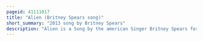 ```yaml
---
pageid: 41111017
title: "Alien (Britney Spears song)"
short_summary: "2013 song by Britney Spears"
description: "Alien is a Song by the american Singer Britney Spears for her eighth Studio Album Britney Jean. It was written by Spears, William Orbit, Dan Traynor, Ana Diaz, and Anthony Preston, and produced by Orbit and Hygrade. Alien is a mid-tempo Dance-Pop Song which lyrically discusses Spears' Feelings of Loneliness."
---
```


